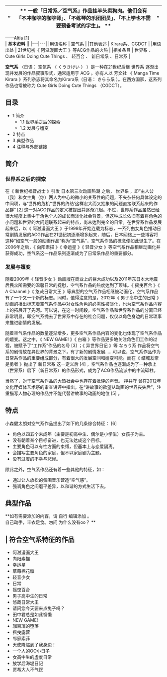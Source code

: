 |  “  |  ** 一般「日常系／空气系」作品挂羊头卖狗肉。他们会有「不冲咖啡的咖啡师」、「不练琴的乐团团员」、「不上学也不需要预备考试的学生」。  ** |  ”   
---|---|---  
——Altia  [1]  
|  **基本资料**  ||
|---|---|
|用语名称  |  空气系   |
|其他表述  |  Kirara系、CGDCT   |
|用语出处  |  21世纪初《  阿滋漫画大王  》等ACG作品的火热   |
|相关条目  |  世界系  、  Cute Girls Doing Cute Things  、  轻百合  、  新日常系  、日常系   |
  
**空气系** （日语：  空気系  （  くうきけい  ）  ）是一种在21世纪后继  世界系  逐渐出现并发展的作品叙事形式，通常适用于  ACG
。亦有人以  芳文社  《  Manga Time Kirara  》系列杂志将其命名为Kirara系（日语：  きらら系
）。在西方国家，这系列作品也常被称为  Cute Girls Doing Cute Things  （CGDCT）。

##  目录

  * 1  简介 
    * 1.1  世界系之后的探索 
    * 1.2  发展与嬗变 
  * 2  特点 
  * 3  典型作品 
  * 4  注释与外部链接 

##  简介

###  世界系之后的探索

在《  新世纪福音战士  》引发  日本第三次动画热潮  之后，  世界系
，即“主人公（我）和女主角（你）两人为中心的微小的关系性的问题，不夹杂任何具体设定的中间项，与‘世界的危机’‘世界的终结’这样宏大而又抽象的问题直接联系起来的作品群”
[2]
这一对ACG作品的定义被提出并逐渐兴起。不过，世界系作品虽然已经很大程度上集中于角色个人的成长而淡化社会背景，但这种成长依旧有着将角色的小问题和世界的大问题联系起来的特点，尚未达到完全的日常。在世界系作品发展起来后，以《
阿滋漫画大王
》于1999年开始连载为标志，一系列由女角色推动日常剧情发展的ACG作品在21世纪初逐渐增多起来，随后，日本网络上一些博客将这种“如空气一般的动画作品”称为“空气系”，空气系作品的概念便如此诞生了。在2006年之后，《
向阳素描  》《  幸运星  》《  轻音少女  》等空气系作品相继动画化并获得成功，空气系这一作品系列逐渐成为了日常系作品的重要部分。

###  发展与嬗变

随着2009年《  轻音少女  》动画版在商业上的巨大成功以及2011年东日本大地震后民众所需要的温馨日常的抚慰，空气系作品的热度达到了顶峰。《  摇曳百合
》《  A Channel  》《  悠哉日常大王  》等典型的空气系作品相继被动画化，空气系作品有了一个又一个新的标志。同时，值得注意的是，2012年《
男子高中生的日常
》动画的播出标志着空气系作品中对女性角色的必需性被淡化，也为空气系作品内容上的拓展开了先河。可以说，在这一时间段，空气系作品和世界系作品的分离已经非常明显，即空气系抛去了世界系中存在的社会问题，仅仅以角色身边的日常琐事来推进剧情的发展。

随着空气系作品的数量逐渐增多，更多空气系作品内容的变化也体现了空气系作品的嬗变。这之中，《  NEW GAME!  》《  白箱
》等作品更多地关注角色们工作的过程，被赋予了“工作系”作品的名号  [3]  ；《  异世界日记  》等  なろう系
作品将空气系的剧情放在异世界的背景之下，有了新的剧情发展……可以说，空气系作品作为日常系作品的重要组成部分，有着很大的发展空间和嬗变可能。而在《
结城友奈是勇者  》抛出了  新日常系  这一定义后  [4]
，空气系作品也逐渐成为了一种承上（世界系）启下（新日常系）的作品形式，成为了ACG作品流派中的中流砥柱。

当然了，对于空气系作品的大热社会中也存在着批评的声音。  押井守
曾在2012年文化厅媒体艺术祭的审查讲评中指出，在“讲故事的欲望从动画的世界丧失后”，注重描写人物心理的作品并不能代替讲故事的动画的地位  [5]  。

##  特点

小森健太朗对空气系作品提出了如下的几条综合特征：  [6]

  * 角色以四五个未成年（主要是初高中生、偶尔是小学生）女孩子为主。 
  * 没有朝着某个目标奋进，也无法达成这个目标。 
  * 主要角色可以有性方面的束缚，但基本上与恋爱隔离。 
  * 会描写主要角色的家庭，但不以家庭剧为主题。 
  * 没有过度的不幸与悲惨。 

除此之外，空气系作品还有着一些其他的特征，如：

  * 通过让人放松的氛围音乐营造“空气感”。 
  * 强调角色之间磨平差异，以和谐的方式生活下去。 

##  典型作品

**如有需要添加的内容，请 自行  编辑添加  。  
自己动手，丰衣足食。勿问  为什么没有oo？  **

|  符合空气系特征的作品  
---  
  
  * 阿滋漫画大王 
  * 向阳素描 
  * 幸运星 
  * 草莓棉花糖 
  * 轻音少女 
  * 日常 
  * 摇曳百合 
  * 男子高中生的日常 
  * 悠哉日常大王 
  * 请问您今天要来点兔子吗？ 
  * 田中君总是如此慵懒 
  * NEW GAME! 
  * 珈百璃的堕落 
  * 摇曳露营 
  * 邻家索菲 
  * 天使降临到了我身边！ 
  * 一个人的OO小日子 
  * 女高中生的虚度日常 
  * 放学后海堤日记 
  * 贾希大人不气馁 

  
  